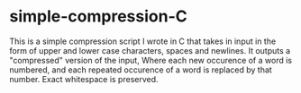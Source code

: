 # simple-compression-C
This is a simple compression script I wrote in C that takes in input in the form of upper and lower case characters, spaces and newlines. 
It outputs a "compressed" version of the input, Where each new occurence of a word is numbered, and each repeated occurence of a word is replaced by that number.
Exact whitespace is preserved.
